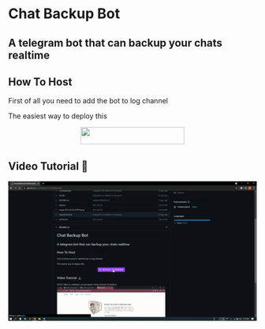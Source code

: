# Chat Backup Bot
## A telegram bot that can backup your chats realtime

## How To Host

First of all you need to add the bot to log channel

The easiest way to deploy this

<p align="center"><a href="https://heroku.com/deploy?template=https://github.com/charindthjaindu/ChatBackupBot"> <img src="https://img.shields.io/badge/Deploy%20To%20Heroku-blueviolet?style=for-the-badge&logo=heroku" width="210" height="34.45"/></a></p>

## Video Tutorial 🎥
  [![Tutorial](thumb.png)](https://youtu.be/8NsP4UdPFyE "Tutorial")
